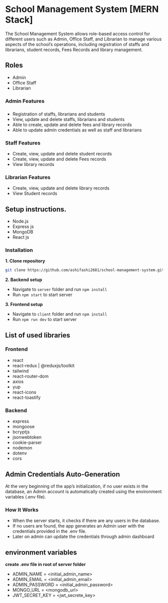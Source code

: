 # School Management System [MERN Stack]

The School Management System allows role-based access control for different users such as Admin, Office Staff, and Librarian to manage various aspects of the school’s operations, including registration of staffs and librarians, student records, Fees Records and library management.

## Roles

-   Admin
-   Office Staff
-   Librarian

### Admin Features

###

-   Registration of staffs, librarians and students
-   View, update and delete staffs, librarians and students
-   Able to create, update and delete fees and library records
-   Able to update admin credentials as well as staff and librarians

### Staff Features

-   Create, view, update and delete student records
-   Create, view, update and delete Fees records
-   View library records

### Librarian Features

-   Create, view, update and delete library records
-   View Student records

## Setup instructions.

-   Node.js
-   Express js
-   MongoDB
-   React js

### Installation

**1. Clone repository**

```bash
git clone https://github.com/ashifashi2681/school-management-system.git
```

**2. Backend setup**

-   Navigate to `server` folder and run `npm install`
-   Run `npm start` to start server

**3. Frontend setup**

-   Navigate to `client` folder and run `npm install`
-   Run `npm run dev` to start server

## List of used libraries

### Frontend

-   react
-   react-redux | @reduxjs/toolkit
-   tailwind
-   react-router-dom
-   axios
-   yup
-   react-icons
-   react-toastify

### Backend

-   express
-   mongoose
-   bcryptjs
-   jsonwebtoken
-   cookie-parser
-   nodemon
-   dotenv
-   cors

## Admin Credentials Auto-Generation

At the very beginning of the app’s initialization, if no user exists in the database, an Admin account is automatically created using the environment variables (.env file).

### How It Works

-   When the server starts, it checks if there are any users in the database.
-   If no users are found, the app generates an Admin user with the credentials provided in the .env file.
-   Later on admin can update the credentials through admin dashboard

## environment variables

**create .env file in root of server folder**

-   ADMIN_NAME = <initial_admin_name>
-   ADMIN_EMAIL = <initial_admin_email>
-   ADMIN_PASSWORD = <initial_admin_password>
-   MONGO_URL = <mongodb_url>
-   JWT_SECRET_KEY = <jwt_secrete_key>
